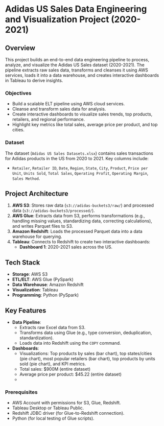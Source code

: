 # Adidas US Sales Data Engineering and Visualization Project (2020-2021)

## Overview
This project builds an end-to-end data engineering pipeline to process, analyze, and visualize the Adidas US Sales dataset (2020-2021). The pipeline extracts raw sales data, transforms and cleanses it using AWS services, loads it into a data warehouse, and creates interactive dashboards in Tableau to derive insights.

### Objectives
- Build a scalable ELT pipeline using AWS cloud services.
- Cleanse and transform sales data for analysis.
- Create interactive dashboards to visualize sales trends, top products, retailers, and regional performance.
- Highlight key metrics like total sales, average price per product, and top cities.

### Dataset
The dataset (`Adidas US Sales Datasets.xlsx`) contains sales transactions for Adidas products in the US from 2020 to 2021. Key columns include:
- `Retailer`, `Retailer ID`, `Date`, `Region`, `State`, `City`, `Product`, `Price per Unit`, `Units Sold`, `Total Sales`, `Operating Profit`, `Operating Margin`, `Sales Method`.

## Project Architecture
1. **AWS S3**: Stores raw data (`s3://adidas-buckets3/raw/`) and processed data (`s3://adidas-buckets3/processed/`).
2. **AWS Glue**: Extracts data from S3, performs transformations (e.g., handling missing values, standardizing data, correcting calculations), and writes Parquet files to S3.
3. **Amazon Redshift**: Loads the processed Parquet data into a data warehouse for querying.
4. **Tableau**: Connects to Redshift to create two interactive dashboards:
   - **Dashboard 1**: 2020-2021 sales across the US.

## Tech Stack
- **Storage**: AWS S3
- **ETL/ELT**: AWS Glue (PySpark)
- **Data Warehouse**: Amazon Redshift
- **Visualization**: Tableau
- **Programming**: Python (PySpark)

## Key Features
- **Data Pipeline**:
  - Extracts raw Excel data from S3.
  - Transforms data using Glue (e.g., type conversion, deduplication, standardization).
  - Loads data into Redshift using the `COPY` command.
- **Dashboards**:
  - Visualizations: Top products by sales (bar chart), top states/cities (pie chart), most popular retailers (bar chart), top products by units sold (pie chart), and KPI metrics.
  - Total sales: $900M (entire dataset)
  - Average price per product: $45.22 (entire dataset)
  - 
### Prerequisites
- AWS Account with permissions for S3, Glue, Redshift.
- Tableau Desktop or Tableau Public.
- Redshift JDBC driver (for Glue-to-Redshift connection).
- Python (for local testing of Glue scripts).
